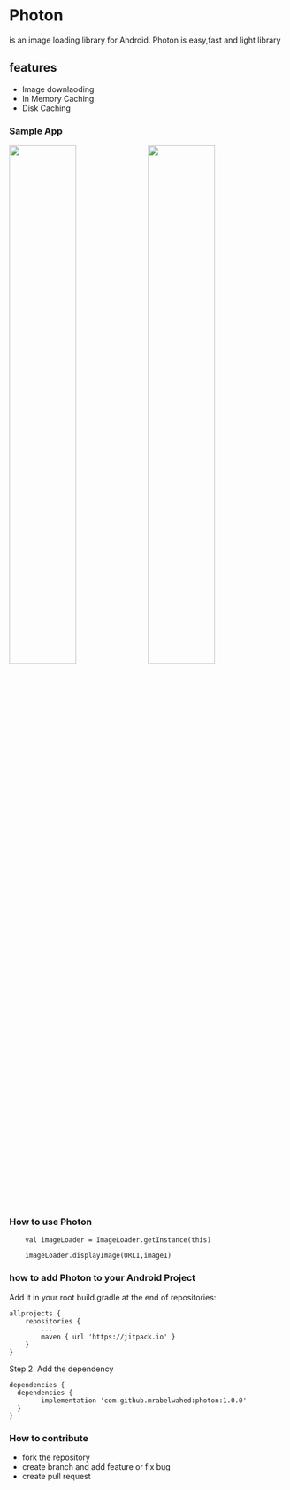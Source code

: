 # Photon
 is an image loading library for Android. Photon is easy,fast and light library 

<h2>features</h2>

<ul>
 <li>Image downlaoding</li>
 <li>In Memory Caching</li>
 <li>Disk Caching</li>
</ul>



<h3>Sample App</h3>
<div style="display:inline;width:5px;">
<img src ="https://github.com/mrabelwahed/photon/blob/master/art/device-2019-03-09-141234.png" width="49%" style="display:inline;">
<img src ="https://github.com/mrabelwahed/photon/blob/master/art/device-2019-03-09-141320.png" width="49%" style="display:inline;">
</div>

<h3>How to use Photon </h3>
       
        val imageLoader = ImageLoader.getInstance(this)

        imageLoader.displayImage(URL1,image1)
	


<h3>how to add Photon to your Android Project </h3>

Add it in your root build.gradle at the end of repositories:

	allprojects {
		repositories {
			...
			maven { url 'https://jitpack.io' }
		}
	}
  
  
Step 2. Add the dependency

	dependencies {
	  dependencies {
	        implementation 'com.github.mrabelwahed:photon:1.0.0'
	  }
	}
	
	
<h3>How to contribute </h3>	
<ul>
<li> fork the repository </li>
<li>create branch and add feature or fix bug</li>
<li> create pull request </li>
</ul>
